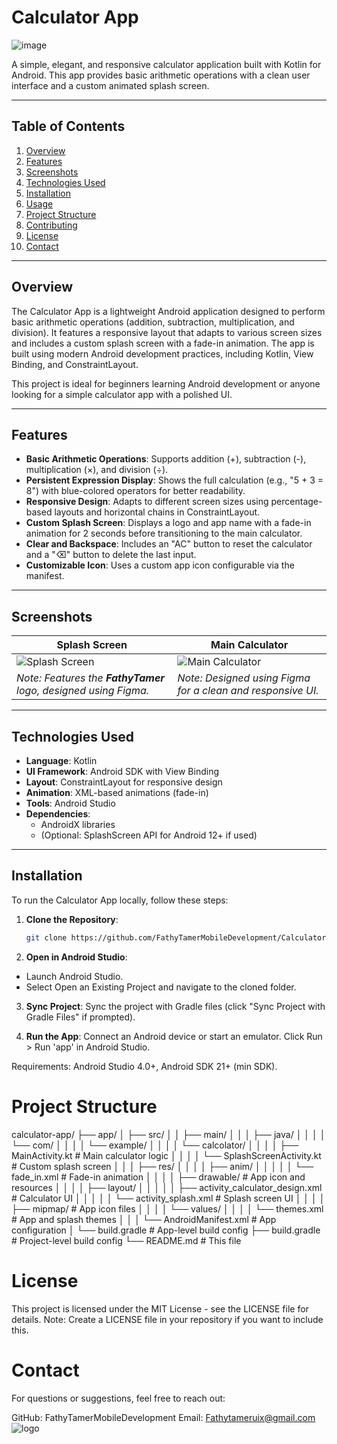 # Calculator App
![image](https://github.com/user-attachments/assets/283efcc0-ad40-4441-802c-5e656b8aceb9)

A simple, elegant, and responsive calculator application built with Kotlin for Android. This app provides basic arithmetic operations with a clean user interface and a custom animated splash screen.

---

## Table of Contents
1. [Overview](#overview)
2. [Features](#features)
3. [Screenshots](#screenshots)
4. [Technologies Used](#technologies-used)
5. [Installation](#installation)
6. [Usage](#usage)
7. [Project Structure](#project-structure)
8. [Contributing](#contributing)
9. [License](#license)
10. [Contact](#contact)

---

## Overview

The Calculator App is a lightweight Android application designed to perform basic arithmetic operations (addition, subtraction, multiplication, and division). It features a responsive layout that adapts to various screen sizes and includes a custom splash screen with a fade-in animation. The app is built using modern Android development practices, including Kotlin, View Binding, and ConstraintLayout.

This project is ideal for beginners learning Android development or anyone looking for a simple calculator app with a polished UI.

---

## Features

- **Basic Arithmetic Operations**: Supports addition (+), subtraction (-), multiplication (×), and division (÷).
- **Persistent Expression Display**: Shows the full calculation (e.g., "5 + 3 = 8") with blue-colored operators for better readability.
- **Responsive Design**: Adapts to different screen sizes using percentage-based layouts and horizontal chains in ConstraintLayout.
- **Custom Splash Screen**: Displays a logo and app name with a fade-in animation for 2 seconds before transitioning to the main calculator.
- **Clear and Backspace**: Includes an "AC" button to reset the calculator and a "⌫" button to delete the last input.
- **Customizable Icon**: Uses a custom app icon configurable via the manifest.

---

## Screenshots

| Splash Screen | Main Calculator |
|---------------|-----------------|
| ![Splash Screen](https://github.com/user-attachments/assets/85a66fa1-d4b5-4f8c-b421-1f634486dd55) | ![Main Calculator](https://github.com/user-attachments/assets/d52a5b0f-7bde-45db-8a69-2055325bcd79) |
| *Note: Features the **FathyTamer** logo, designed using Figma.* | *Note: Designed using Figma for a clean and responsive UI.* |
---

## Technologies Used

- **Language**: Kotlin
- **UI Framework**: Android SDK with View Binding
- **Layout**: ConstraintLayout for responsive design
- **Animation**: XML-based animations (fade-in)
- **Tools**: Android Studio
- **Dependencies**: 
  - AndroidX libraries
  - (Optional: SplashScreen API for Android 12+ if used)

---

## Installation

To run the Calculator App locally, follow these steps:

1. **Clone the Repository**:
   ```bash
   git clone https://github.com/FathyTamerMobileDevelopment/CalculatorApplication.git
   
2. **Open in Android Studio**:
- Launch Android Studio.
- Select Open an Existing Project and navigate to the cloned folder.
  
3. **Sync Project**:
Sync the project with Gradle files (click "Sync Project with Gradle Files" if prompted).

5. **Run the App**:
Connect an Android device or start an emulator.
Click Run > Run 'app' in Android Studio.


Requirements: Android Studio 4.0+, Android SDK 21+ (min SDK).



# Project Structure

calculator-app/
├── app/
│   ├── src/
│   │   ├── main/
│   │   │   ├── java/
│   │   │   │   └── com/
│   │   │   │       └── example/
│   │   │   │           └── calcolator/
│   │   │   │               ├── MainActivity.kt # Main calculator logic
│   │   │   │               └── SplashScreenActivity.kt # Custom splash screen
│   │   │   ├── res/
│   │   │   │   ├── anim/
│   │   │   │   │   └── fade_in.xml # Fade-in animation
│   │   │   │   ├── drawable/ # App icon and resources
│   │   │   │   ├── layout/
│   │   │   │   │   ├── activity_calculator_design.xml # Calculator UI
│   │   │   │   │   └── activity_splash.xml # Splash screen UI
│   │   │   │   ├── mipmap/ # App icon files
│   │   │   │   └── values/
│   │   │   │       └── themes.xml # App and splash themes
│   │   │   └── AndroidManifest.xml # App configuration
│   └── build.gradle # App-level build config
├── build.gradle # Project-level build config
└── README.md # This file

# License
This project is licensed under the MIT License - see the LICENSE file for details.
Note: Create a LICENSE file in your repository if you want to include this.

# Contact
For questions or suggestions, feel free to reach out:

GitHub: FathyTamerMobileDevelopment
Email: Fathytameruix@gmail.com![logo](https://github.com/user-attachments/assets/de564699-998b-446e-ac3f-b82c912e6d0b)

